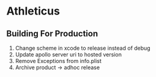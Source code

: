 # Athleticus

## Building For Production

1. Change scheme in xcode to release instead of debug
2. Update apollo server uri to hosted version
3. Remove Exceptions from info.plist
4. Archive product -> adhoc release
